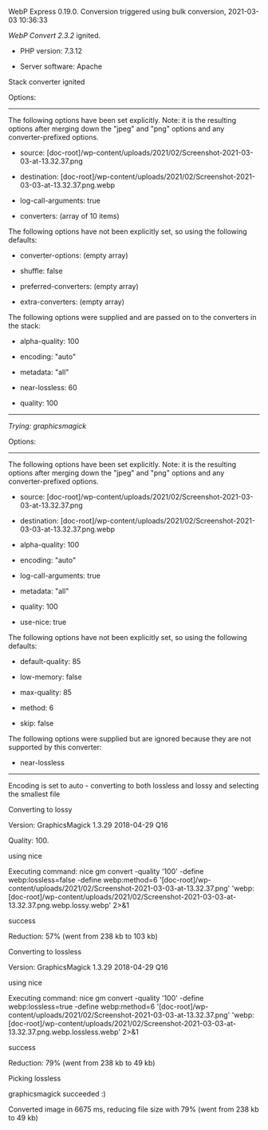 WebP Express 0.19.0. Conversion triggered using bulk conversion, 2021-03-03 10:36:33

*WebP Convert 2.3.2*  ignited.
- PHP version: 7.3.12
- Server software: Apache

Stack converter ignited

Options:
------------
The following options have been set explicitly. Note: it is the resulting options after merging down the "jpeg" and "png" options and any converter-prefixed options.
- source: [doc-root]/wp-content/uploads/2021/02/Screenshot-2021-03-03-at-13.32.37.png
- destination: [doc-root]/wp-content/uploads/2021/02/Screenshot-2021-03-03-at-13.32.37.png.webp
- log-call-arguments: true
- converters: (array of 10 items)

The following options have not been explicitly set, so using the following defaults:
- converter-options: (empty array)
- shuffle: false
- preferred-converters: (empty array)
- extra-converters: (empty array)

The following options were supplied and are passed on to the converters in the stack:
- alpha-quality: 100
- encoding: "auto"
- metadata: "all"
- near-lossless: 60
- quality: 100
------------


*Trying: graphicsmagick* 

Options:
------------
The following options have been set explicitly. Note: it is the resulting options after merging down the "jpeg" and "png" options and any converter-prefixed options.
- source: [doc-root]/wp-content/uploads/2021/02/Screenshot-2021-03-03-at-13.32.37.png
- destination: [doc-root]/wp-content/uploads/2021/02/Screenshot-2021-03-03-at-13.32.37.png.webp
- alpha-quality: 100
- encoding: "auto"
- log-call-arguments: true
- metadata: "all"
- quality: 100
- use-nice: true

The following options have not been explicitly set, so using the following defaults:
- default-quality: 85
- low-memory: false
- max-quality: 85
- method: 6
- skip: false

The following options were supplied but are ignored because they are not supported by this converter:
- near-lossless
------------

Encoding is set to auto - converting to both lossless and lossy and selecting the smallest file

Converting to lossy
Version: GraphicsMagick 1.3.29 2018-04-29 Q16 
Quality: 100. 
using nice
Executing command: nice gm convert -quality '100' -define webp:lossless=false -define webp:method=6 '[doc-root]/wp-content/uploads/2021/02/Screenshot-2021-03-03-at-13.32.37.png' 'webp:[doc-root]/wp-content/uploads/2021/02/Screenshot-2021-03-03-at-13.32.37.png.webp.lossy.webp' 2>&1
success
Reduction: 57% (went from 238 kb to 103 kb)

Converting to lossless
Version: GraphicsMagick 1.3.29 2018-04-29 Q16 
using nice
Executing command: nice gm convert -quality '100' -define webp:lossless=true -define webp:method=6 '[doc-root]/wp-content/uploads/2021/02/Screenshot-2021-03-03-at-13.32.37.png' 'webp:[doc-root]/wp-content/uploads/2021/02/Screenshot-2021-03-03-at-13.32.37.png.webp.lossless.webp' 2>&1
success
Reduction: 79% (went from 238 kb to 49 kb)

Picking lossless
graphicsmagick succeeded :)

Converted image in 6675 ms, reducing file size with 79% (went from 238 kb to 49 kb)
